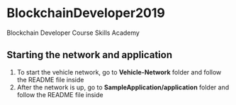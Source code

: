 # BlockchainDeveloper2019
Blockchain Developer Course Skills Academy

## Starting the network and application
1. To start the vehicle network, go to **Vehicle-Network** folder and follow the README file inside
2. After the network is up, go to **SampleApplication/application** folder and follow the README file inside
